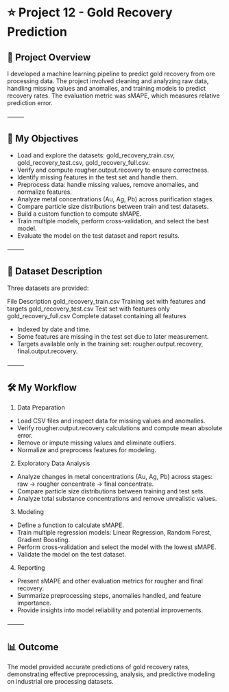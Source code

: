 # ⭐ Project 12 - Gold Recovery Prediction

## 📌 Project Overview

I developed a machine learning pipeline to predict gold recovery from ore processing data.
The project involved cleaning and analyzing raw data, handling missing values and anomalies, and training models to predict recovery rates.
The evaluation metric was sMAPE, which measures relative prediction error.

⸻

## 🎯 My Objectives
- Load and explore the datasets: gold_recovery_train.csv, gold_recovery_test.csv, gold_recovery_full.csv.
- Verify and compute rougher.output.recovery to ensure correctness.
- Identify missing features in the test set and handle them.
- Preprocess data: handle missing values, remove anomalies, and normalize features.
- Analyze metal concentrations (Au, Ag, Pb) across purification stages.
- Compare particle size distributions between train and test datasets.
- Build a custom function to compute sMAPE.
- Train multiple models, perform cross-validation, and select the best model.
- Evaluate the model on the test dataset and report results.

⸻

## 📂 Dataset Description

Three datasets are provided:

File	Description
gold_recovery_train.csv	Training set with features and targets
gold_recovery_test.csv	Test set with features only
gold_recovery_full.csv	Complete dataset containing all features

- Indexed by date and time.
- Some features are missing in the test set due to later measurement.
- Targets available only in the training set: rougher.output.recovery, final.output.recovery.

⸻

## 🛠️ My Workflow

1. Data Preparation
- Load CSV files and inspect data for missing values and anomalies.
- Verify rougher.output.recovery calculations and compute mean absolute error.
- Remove or impute missing values and eliminate outliers.
- Normalize and preprocess features for modeling.

2. Exploratory Data Analysis
- Analyze changes in metal concentrations (Au, Ag, Pb) across stages: raw → rougher concentrate → final concentrate.
- Compare particle size distributions between training and test sets.
- Analyze total substance concentrations and remove unrealistic values.

3. Modeling
- Define a function to calculate sMAPE.
- Train multiple regression models: Linear Regression, Random Forest, Gradient Boosting.
- Perform cross-validation and select the model with the lowest sMAPE.
- Validate the model on the test dataset.

4. Reporting
- Present sMAPE and other evaluation metrics for rougher and final recovery.
- Summarize preprocessing steps, anomalies handled, and feature importance.
- Provide insights into model reliability and potential improvements.

⸻

## 📊 Outcome

The model provided accurate predictions of gold recovery rates, demonstrating effective preprocessing, analysis, and predictive modeling on industrial ore processing datasets.
